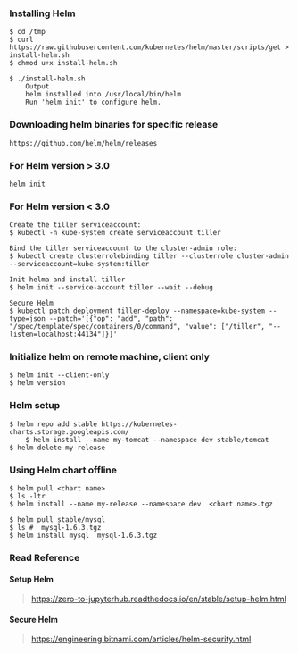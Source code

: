 ###   Installing Helm

	$ cd /tmp
	$ curl https://raw.githubusercontent.com/kubernetes/helm/master/scripts/get > install-helm.sh
	$ chmod u+x install-helm.sh
	
	$ ./install-helm.sh
		Output
		helm installed into /usr/local/bin/helm
		Run 'helm init' to configure helm.
		
###	Downloading helm binaries for specific release
	https://github.com/helm/helm/releases

###	For Helm version > 3.0
	helm init
	
###	For Helm version < 3.0
	
	Create the tiller serviceaccount:
	$ kubectl -n kube-system create serviceaccount tiller

	Bind the tiller serviceaccount to the cluster-admin role:
	$ kubectl create clusterrolebinding tiller --clusterrole cluster-admin --serviceaccount=kube-system:tiller
	
	Init helma and install tiller 	
	$ helm init --service-account tiller --wait --debug
	
	Secure Helm
	$ kubectl patch deployment tiller-deploy --namespace=kube-system --type=json --patch='[{"op": "add", "path": "/spec/template/spec/containers/0/command", "value": ["/tiller", "--listen=localhost:44134"]}]'
	
	
###	Initialize helm on remote machine, client only
	$ helm init --client-only 
	$ helm version
	

###	Helm setup
	$ helm repo add stable https://kubernetes-charts.storage.googleapis.com/
    	$ helm install --name my-tomcat --namespace dev stable/tomcat
	$ helm delete my-release
	

###	Using Helm chart offline
	$ helm pull <chart name>
	$ ls -ltr
	$ helm install --name my-release --namespace dev  <chart name>.tgz

	$ helm pull stable/mysql
	$ ls #  mysql-1.6.3.tgz
	$ helm install mysql  mysql-1.6.3.tgz
	
###	Read Reference

####  Setup Helm
>https://zero-to-jupyterhub.readthedocs.io/en/stable/setup-helm.html

####  Secure Helm 
>https://engineering.bitnami.com/articles/helm-security.html
